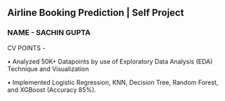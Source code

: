 ## Airline Booking Prediction | Self Project                                                                                         

### NAME - SACHIN GUPTA
CV POINTS - 

•	Analyzed 50K+ Datapoints by use of Exploratory Data Analysis (EDA) Technique and Visualization 

•	Implemented Logistic Regression, KNN, Decision Tree, Random Forest, and XGBoost (Accuracy 85%).
